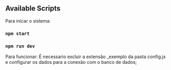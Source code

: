 
## Available Scripts

Para inicar o sistema:

### `npm start`
### `npm run dev`

Para funcionar:
É necessario excluir a extensão _exemplo da pasta config.js e configurar os dados para a conexão com o banco de dados;




